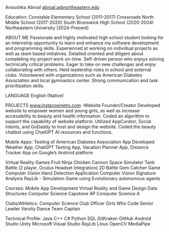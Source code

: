 Anoushka Abroal
abroal.a@northeastern.edu

Education:
Constable Elementary School (2011-2017)
Crossroads North Middle School (2017-2020)
South Brunswick High School (2020-2024)
Northeastern University (2024-Present)

ABOUT ME
Passionate and highly motivated high school student looking for an
internship opportunity to learn and enhance my software development
and programming skills. Experienced at working on individual projects as
well as team based initiatives. Detailed oriented and diligent about
completing my project work on-time. Self-driven person who enjoys
solving technically critical problems. Eager to take on new challenges
and enjoy collaborating with others. Held leadership roles in school and
external clubs. Volunteered with organizations such as American Diabetes
Association and local gymnastics center. Strong communication and task
prioritization skills.

LANGUAGE
English (Native)

PROJECTS
www.instacosmetix.com -Website Founder/Creator
Developed website to empower women and young girls, as well as increase
accessibility to beauty and health information. Coded an algorithm to
support the capability of website platform. Utilized AppCurator, Social
intents, and GoDaddy to host and design the website. Coded the beauty
chatbot using ChatGPT AI resources and functions.


Mobile Apps:
Testing of American Diabetes Association App
Developed Weather App, ChatGPT Texting App,
Vacation Planner App, Distance Tracker App on
Google’s Android platform

Virtual Reality Games
Fruit Ninja
Chicken Cannon
Space Simulator
Tank Battle (2 player, Oculus Headset Integration)
2D Battle
Gem Catcher Game
Computer Vision Hand Detection Application
Computer Vision Signature Analysis
RayLib - Simulation Game using Evolutionary autonomous agents


Courses:
Mobile App Development
Virtual Reality and Game Design
Data Structures
Computer Science Capstone
AP Computer Science A

Clubs/Athletics:
Computer Science Club Officer
Girls Who Code Senior Leader
Varsity Dance Team Captain

Technical Profile:
Java
C++
C#
Python
SQL
GitKraken
GitHub
Android Studio
Unity
Microsoft Visual Studio
RayLib
Linux
OpenCV
MediaPipe

 


